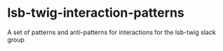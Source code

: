 # lsb-twig-interaction-patterns
A set of patterns and anti-patterns for interactions for the lsb-twig slack group
